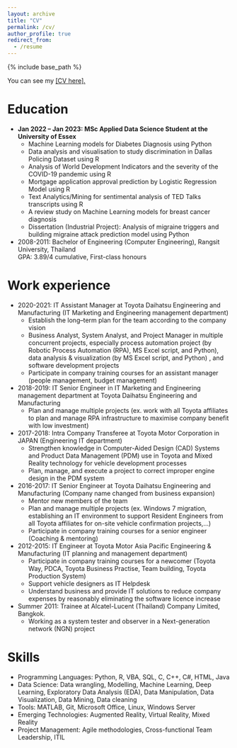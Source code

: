```yaml
---
layout: archive
title: "CV"
permalink: /cv/
author_profile: true
redirect_from:
  - /resume
---
```


{% include base_path %}

You can see my <a href="https://khwan8.github.io/files/CV.pdf">[CV here].</a>

Education
======
* **Jan 2022 – Jan 2023: MSc Applied Data Science Student at the University of Essex**
  * Machine Learning models for Diabetes Diagnosis using Python
  * Data analysis and visualisation to study discrimination in Dallas Policing Dataset using R
  * Analysis of World Development Indicators and the severity of the COVID-19 pandemic using R
  * Mortgage application approval prediction by Logistic Regression Model using R
  * Text Analytics/Mining for sentimental analysis of TED Talks transcripts using R
  * A review study on Machine Learning models for breast cancer diagnosis
  * Dissertation (Industrial Project): Analysis of migraine triggers and building migraine attack prediction model using Python
* 2008-2011: Bachelor of Engineering (Computer Engineering),  Rangsit University, Thailand      
GPA: 3.89/4 cumulative, First-class honours


Work experience
======
* 2020-2021: IT Assistant Manager at Toyota Daihatsu Engineering and Manufacturing (IT Marketing and Engineering management department)
  * Establish the long–term plan for the team according to the company vision
  * Business Analyst, System Analyst, and Project Manager in multiple concurrent projects, especially process automation project (by Robotic Process Automation (RPA), MS Excel script, and Python), data analysis & visualization (by MS Excel script, and Python) , and software development projects
  * Participate in company training courses for an assistant manager (people management, budget management)
* 2018-2019: IT Senior Engineer in IT Marketing and Engineering management department at Toyota Daihatsu Engineering and Manufacturing
  * Plan and manage multiple projects (ex. work with all Toyota affiliates to plan and manage RPA infrastructure to maximise company benefit with low investment)
* 2017-2018: Intra Company Transferee at Toyota Motor Corporation in JAPAN (Engineering IT department)
  * Strengthen knowledge in Computer-Aided Design (CAD) Systems and Product Data Management (PDM) use in Toyota and Mixed Reality technology for vehicle development processes
  * Plan, manage, and execute a project to correct improper engine design in the PDM system
* 2016-2017: IT Senior Engineer at Toyota Daihatsu Engineering and Manufacturing (Company name changed from business expansion)
  * Mentor new members of the team
  * Plan and manage multiple projects (ex. Windows 7 migration, establishing an IT environment to support Resident Engineers from all Toyota affiliates for on-site vehicle confirmation projects,…)
  * Participate in company training courses for a senior engineer (Coaching & mentoring)
* 2012-2015: IT Engineer at Toyota Motor Asia Pacific Engineering & Manufacturing (IT planning and management department)
  * Participate in company training courses for a newcomer (Toyota Way, PDCA, Toyota Business Practise, Team building, Toyota Production System)
  * Support vehicle designers as IT Helpdesk
  * Understand business and provide IT solutions to reduce company expenses by reasonably eliminating the software licence increase
* Summer 2011: Trainee at Alcatel-Lucent (Thailand) Company Limited, Bangkok. 
  * Working as a system tester and observer in a Next-generation network (NGN) project

Skills
======
- Programming Languages: Python, R, VBA, SQL, C, C++, C#, HTML, Java
- Data Science: Data wrangling, Modelling, Machine Learning, Deep Learning, Exploratory Data Analysis (EDA), Data Manipulation, Data Visualization, Data Mining, Data cleaning
- Tools: MATLAB, Git, Microsoft Office, Linux, Windows Server
- Emerging Technologies: Augmented Reality, Virtual Reality, Mixed Reality
- Project Management: Agile methodologies, Cross-functional Team Leadership, ITIL


<!-- Publications
======
  <ul>{% for post in site.publications reversed %}
    {% include archive-single-cv.html %}
  {% endfor %}</ul>
  
Talks
======
  <ul>{% for post in site.talks reversed %}
    {% include archive-single-talk-cv.html  %}
  {% endfor %}</ul>
  
Teaching
======
  <ul>{% for post in site.teaching reversed %}
    {% include archive-single-cv.html %}
  {% endfor %}</ul>
  
Service and leadership
======
* Currently signed in to 43 different slack teams -->

